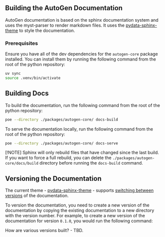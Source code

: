 ## Building the AutoGen Documentation

AutoGen documentation is based on the sphinx documentation system and uses the myst-parser to render markdown files. It uses the [pydata-sphinx-theme](https://pydata-sphinx-theme.readthedocs.io/en/latest/) to style the documentation.

### Prerequisites

Ensure you have all of the dev dependencies for the `autogen-core` package installed. You can install them by running the following command from the root of the python repository:

```bash
uv sync
source .venv/bin/activate
```

## Building Docs

To build the documentation, run the following command from the root of the python repository:

```bash
poe --directory ./packages/autogen-core/ docs-build
```

To serve the documentation locally, run the following command from the root of the python repository:

```bash
poe --directory ./packages/autogen-core/ docs-serve
```

[!NOTE]
Sphinx will only rebuild files that have changed since the last build. If you want to force a full rebuild, you can delete the `./packages/autogen-core/docs/build` directory before running the `docs-build` command.

## Versioning the Documentation

The current theme - [pydata-sphinx-theme](https://pydata-sphinx-theme.readthedocs.io/en/latest/) - supports [switching between versions](https://pydata-sphinx-theme.readthedocs.io/en/stable/user_guide/version-dropdown.html) of the documentation.

To version the documentation, you need to create a new version of the documentation by copying the existing documentation to a new directory with the version number. For example, to create a new version of the documentation for version `0.1.0`, you would run the following command:

How are various versions built? - TBD.
